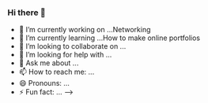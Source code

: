 ### Hi there 👋

- 🔭 I’m currently working on ...Networking 
- 🌱 I’m currently learning ...How to make online portfolios 
- 👯 I’m looking to collaborate on ...
- 🤔 I’m looking for help with ...
- 💬 Ask me about ...
- 📫 How to reach me: ...
- 😄 Pronouns: ...
- ⚡ Fun fact: ...
-->
